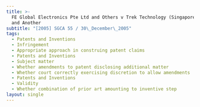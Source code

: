 ```yaml
---
title: >-
  FE Global Electronics Pte Ltd and Others v Trek Technology (Singapore) Pte Ltd
  and Another
subtitle: "[2005] SGCA 55 / 30\_December\_2005"
tags:
  - Patents and Inventions
  - Infringement
  - Appropriate approach in construing patent claims
  - Patents and Inventions
  - Subject matter
  - Whether amendments to patent disclosing additional matter
  - Whether court correctly exercising discretion to allow amendments
  - Patents and Inventions
  - Validity
  - Whether combination of prior art amounting to inventive step
layout: single
---
```


